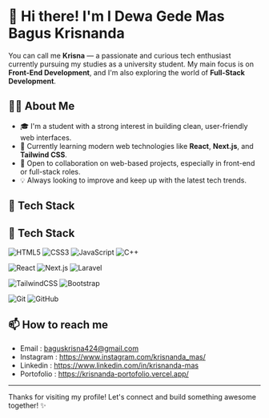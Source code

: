 # 👋 Hi there! I'm I Dewa Gede Mas Bagus Krisnanda

You can call me **Krisna** — a passionate and curious tech enthusiast currently pursuing my studies as a university student. My main focus is on **Front-End Development**, and I'm also exploring the world of **Full-Stack Development**.

## 👨‍💻 About Me

- 🎓 I'm a student with a strong interest in building clean, user-friendly web interfaces.
- 🌱 Currently learning modern web technologies like **React**, **Next.js**, and **Tailwind CSS**.
- 🚀 Open to collaboration on web-based projects, especially in front-end or full-stack roles.
- 💡 Always looking to improve and keep up with the latest tech trends.

## 🔧 Tech Stack

## 🚀 Tech Stack

![HTML5](https://img.shields.io/badge/HTML5-E34F26?style=for-the-badge&logo=html5&logoColor=white)
![CSS3](https://img.shields.io/badge/CSS3-1572B6?style=for-the-badge&logo=css3&logoColor=white)
![JavaScript](https://img.shields.io/badge/JavaScript-F7DF1E?style=for-the-badge&logo=javascript&logoColor=black)
![C++](https://img.shields.io/badge/C++-00599C?style=for-the-badge&logo=c%2B%2B&logoColor=white)

![React](https://img.shields.io/badge/React-20232A?style=for-the-badge&logo=react&logoColor=61DAFB)
![Next.js](https://img.shields.io/badge/Next.js-000000?style=for-the-badge&logo=nextdotjs&logoColor=white)
![Laravel](https://img.shields.io/badge/Laravel-F9322C?style=for-the-badge&logo=laravel&logoColor=white)

![TailwindCSS](https://img.shields.io/badge/TailwindCSS-06B6D4?style=for-the-badge&logo=tailwindcss&logoColor=white)
![Bootstrap](https://img.shields.io/badge/Bootstrap-563D7C?style=for-the-badge&logo=bootstrap&logoColor=white)

![Git](https://img.shields.io/badge/Git-F05032?style=for-the-badge&logo=git&logoColor=white)
![GitHub](https://img.shields.io/badge/GitHub-181717?style=for-the-badge&logo=github&logoColor=white)

## 📫 How to reach me

- Email : baguskrisna424@gmail.com
- Instagram : https://www.instagram.com/krisnanda_mas/
- Linkedin : https://www.linkedin.com/in/krisnanda-mas
- Portofolio : https://krisnanda-portofolio.vercel.app/

---

Thanks for visiting my profile! Let's connect and build something awesome together! ✨
